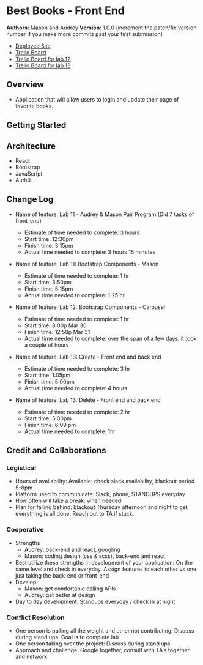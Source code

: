 # Best Books - Front End

**Authors**: Mason and Audrey
**Version**: 1.0.0 (increment the patch/fix version number if you make more commits past your first submission)

- [Deployed Site](https://gracious-wilson-69136f.netlify.app/)
- [Trello Board](https://trello.com/b/er6C3Otj/lab-11-12)
- [Trello Board for lab 12](https://trello.com/b/aLxB76Dp/best-books-lab-12)
- [Trello Board for lab 13](https://trello.com/b/S5gZnzl4/best-books-lab-13)

## Overview

- Application that will allow users to login and update their page of favorite books. 

## Getting Started
<!-- What are the steps that a user must take in order to build this app on their own machine and get it running? -->

## Architecture

- React
- Bootstrap
- JavaScript
- Auth0

## Change Log

- Name of feature: Lab 11 - Audrey & Mason Pair Program (Did 7 tasks of front-end)
  - Estimate of time needed to complete: 3 hours
  - Start time: 12:30pm
  - Finish time: 3:15pm
  - Actual time needed to complete: 3 hours 15 minutes

- Name of feature: Lab 11: Bootstrap Components - Mason
  - Estimate of time needed to complete: 1 hr
  - Start time: 3:50pm
  - Finish time: 5:15pm
  - Actual time needed to complete: 1.25 hr

- Name of feature: Lab 12: Bootstrap Components - Carousel
  - Estimate of time needed to complete: 1 hr
  - Start time: 8:00p Mar 30
  - Finish time: 12:58p Mar 31
  - Actual time needed to complete: over the span of a few days, it took a couple of hours

- Name of feature: Lab 13: Create - Front end and back end
  - Estimate of time needed to complete: 3 hr
  - Start time: 1:05pm
  - Finish time: 5:00pm
  - Actual time needed to complete: 4 hours

- Name of feature: Lab 13: Delete - Front end and back end
  - Estimate of time needed to complete: 2 hr
  - Start time: 5:00pm 
  - Finish time: 6:09 pm
  - Actual time needed to complete: 1hr


## Credit and Collaborations

### Logistical

- Hours of availability: Available: check slack availability; blackout period 5-8pm
- Platform used to communicate: Slack, phone, STANDUPS everyday
- How often will take a break: when needed
- Plan for falling behind: blackout Thursday afternoon and night to get everything is all done. Reach out to TA if stuck.

### Cooperative

- Strengths
  - Audrey: back-end and react, googling
  - Mason: coding design (css & scss), back-end and react
- Best utilize these strengths in development of your application: On the same level and check in everyday. Assign features to each other vs one just taking the back-end or front-end
- Develop:
  - Mason: get comfortable calling APIs
  - Audrey: get better at design
- Day to day development: Standups everyday / check in at night

### Conflict Resolution

- One person is pulling all the weight and other not contributing: Discuss during stand ups. Goal is to complete lab
- One person taking over the project: Discuss during stand ups.
- Approach and challenge: Google together, consult with TA's together and network
